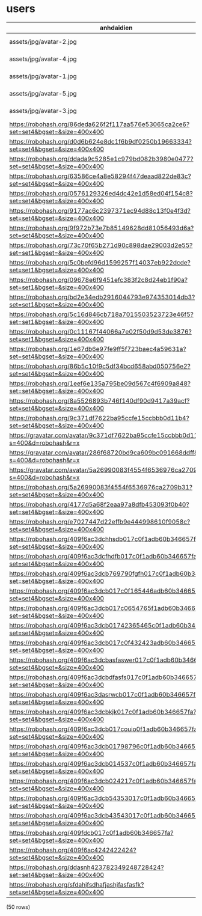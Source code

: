 users
=====

|                                          anhdaidien                                          |     name     |                           password                           | role_id |   trangthai    |   |
|----------------------------------------------------------------------------------------------|--------------|--------------------------------------------------------------|---------|----------------|---|
| assets/jpg/avatar-2.jpg                                                                      | cuong1998pro | $2y$10$l4cAzWxFQei93wJEUm4KMuZGrxwxuPpO285RiLdf6Gm8Aaf7cwj5W | 1       | Hoạt động |   |
| assets/jpg/avatar-4.jpg                                                                      | linhnv       | $2y$10$cMX0hcjDo8g3R0F.shZd3.5F9Y3F4e2n4feD2eMuth3NG7FhyWDrW | 4       | Hoạt động |   |
| assets/jpg/avatar-1.jpg                                                                      | hoannv       | $2y$10$LkmpS6uCMm6Lg3V2q/6oRu4S1oXofMotTFLENgDg6qzYSd/cY9slq | 3       | Hoạt động |   |
| assets/jpg/avatar-5.jpg                                                                      | admin        | $2y$10$KMjVDbnMwv28Rf6fFnfDluM7z01hX0tRxVgUMGh5fT6fVAzPqpram | 1       | Hoạt động |   |
| assets/jpg/avatar-3.jpg                                                                      | phuhuynh01   | $2y$10$wKRif0mHhnAOGZt4Ux1Iq.yyfVFJla5CvmqEXl02XM4FMYj9CYPy6 | 2       | Hoạt động |   |
| https://robohash.org/86deda626f2f117aa576e53065ca2ce6?set=set4&bgset=&size=400x400           | hocsinh01    | $2y$10$wKRif0mHhnAOGZt4Ux1Iq.yyfVFJla5CvmqEXl02XM4FMYj9CYPy6 | 2       | Hoạt động |   |
| https://robohash.org/d0d6b624e8dc1f6b9df0250b19663334?set=set4&bgset=&size=400x400           | hocsinh02    | $2y$10$wKRif0mHhnAOGZt4Ux1Iq.yyfVFJla5CvmqEXl02XM4FMYj9CYPy6 | 2       | Hoạt động |   |
| https://robohash.org/ddada9c5285e1c979bd082b3980e0477?set=set4&bgset=&size=400x400           | giaovien01   | $2y$10$wKRif0mHhnAOGZt4Ux1Iq.yyfVFJla5CvmqEXl02XM4FMYj9CYPy6 | 3       | Hoạt động |   |
| https://robohash.org/63586ce4a8e58294f47deaad822de83c?set=set4&bgset=&size=400x400           | hocsinh03    | $2y$10$wKRif0mHhnAOGZt4Ux1Iq.yyfVFJla5CvmqEXl02XM4FMYj9CYPy6 | 2       | Hoạt động |   |
| https://robohash.org/0576129326ed4dc42e1d58ed04f154c8?set=set4&bgset=&size=400x400           | hocsinh04    | $2y$10$wKRif0mHhnAOGZt4Ux1Iq.yyfVFJla5CvmqEXl02XM4FMYj9CYPy6 | 2       | Hoạt động |   |
| https://robohash.org/9177ac6c2397371ec94d88c13f0e4f3d?set=set4&bgset=&size=400x400           | hocsinh05    | $2y$10$wKRif0mHhnAOGZt4Ux1Iq.yyfVFJla5CvmqEXl02XM4FMYj9CYPy6 | 2       | Hoạt động |   |
| https://robohash.org/9f972b73e7b85149628dd81056493d6a?set=set4&bgset=&size=400x400           | hocsinh06    | $2y$10$wKRif0mHhnAOGZt4Ux1Iq.yyfVFJla5CvmqEXl02XM4FMYj9CYPy6 | 2       | Hoạt động |   |
| https://robohash.org/73c70f65b271d90c898dae29003d2e55?set=set1&bgset=&size=400x400           | hocsinh07    | $2y$10$wKRif0mHhnAOGZt4Ux1Iq.yyfVFJla5CvmqEXl02XM4FMYj9CYPy6 | 2       | Hoạt động |   |
| https://robohash.org/5c0befd96d1599257f14037eb922dcde?set=set1&bgset=&size=400x400           | hocsinh08    | $2y$10$wKRif0mHhnAOGZt4Ux1Iq.yyfVFJla5CvmqEXl02XM4FMYj9CYPy6 | 2       | Hoạt động |   |
| https://robohash.org/09678e6f9451efc383f2c8d24eb1f90a?set=set1&bgset=&size=400x400           | hocsinh09    | $2y$10$wKRif0mHhnAOGZt4Ux1Iq.yyfVFJla5CvmqEXl02XM4FMYj9CYPy6 | 2       | Hoạt động |   |
| https://robohash.org/bd2e34edb2916044793e974353014db3?set=set1&bgset=&size=400x400           | hocsinh10    | $2y$10$wKRif0mHhnAOGZt4Ux1Iq.yyfVFJla5CvmqEXl02XM4FMYj9CYPy6 | 2       | Hoạt động |   |
| https://robohash.org/5c16d846cb718a7015503523723e46f5?set=set1&bgset=&size=400x400           | hocsinh11    | $2y$10$wKRif0mHhnAOGZt4Ux1Iq.yyfVFJla5CvmqEXl02XM4FMYj9CYPy6 | 2       | Hoạt động |   |
| https://robohash.org/0c11167f44066a7e02f50d9d53de3876?set=set1&bgset=&size=400x400           | hocsinh12    | $2y$10$wKRif0mHhnAOGZt4Ux1Iq.yyfVFJla5CvmqEXl02XM4FMYj9CYPy6 | 2       | Hoạt động |   |
| https://robohash.org/1e67db6e97fe9ff5f723baec4a59631a?set=set4&bgset=&size=400x400           | hocsinh13    | $2y$10$wKRif0mHhnAOGZt4Ux1Iq.yyfVFJla5CvmqEXl02XM4FMYj9CYPy6 | 2       | Hoạt động |   |
| https://robohash.org/86b5c10f9c5df34bcd658abd050756e2?set=set4&bgset=&size=400x400           | hocsinh14    | $2y$10$wKRif0mHhnAOGZt4Ux1Iq.yyfVFJla5CvmqEXl02XM4FMYj9CYPy6 | 2       | Hoạt động |   |
| https://robohash.org/1eef6e135a795be09d567c4f6909a848?set=set4&bgset=&size=400x400           | hocsinh15    | $2y$10$wKRif0mHhnAOGZt4Ux1Iq.yyfVFJla5CvmqEXl02XM4FMYj9CYPy6 | 2       | Hoạt động |   |
| https://robohash.org/8a5526893b746f140df90d9417a39acf?set=set4&bgset=&size=400x400           | hocsinh16    | $2y$10$wKRif0mHhnAOGZt4Ux1Iq.yyfVFJla5CvmqEXl02XM4FMYj9CYPy6 | 2       | Hoạt động |   |
| https://robohash.org/9c371df7622ba95ccfe15ccbbb0d11b4?set=set4&bgset=&size=400x400           | hocsinh17    | $2y$10$wKRif0mHhnAOGZt4Ux1Iq.yyfVFJla5CvmqEXl02XM4FMYj9CYPy6 | 2       | Hoạt động |   |
| https://gravatar.com/avatar/9c371df7622ba95ccfe15ccbbb0d11b4?s=400&d=robohash&r=x            | hocsinh18    | $2y$10$wKRif0mHhnAOGZt4Ux1Iq.yyfVFJla5CvmqEXl02XM4FMYj9CYPy6 | 2       | Hoạt động |   |
| https://gravatar.com/avatar/286f68720bd9ca609bc091668ddff81d?s=400&d=robohash&r=x            | hocsinh19    | $2y$10$wKRif0mHhnAOGZt4Ux1Iq.yyfVFJla5CvmqEXl02XM4FMYj9CYPy6 | 2       | Hoạt động |   |
| https://gravatar.com/avatar/5a26990083f4554f6536976ca2709b31?s=400&d=robohash&r=x            | hocsinh20    | $2y$10$wKRif0mHhnAOGZt4Ux1Iq.yyfVFJla5CvmqEXl02XM4FMYj9CYPy6 | 2       | Hoạt động |   |
| https://robohash.org/5a26990083f4554f6536976ca2709b31?set=set4&bgset=&size=400x400           | hocsinh21    | $2y$10$wKRif0mHhnAOGZt4Ux1Iq.yyfVFJla5CvmqEXl02XM4FMYj9CYPy6 | 2       | Hoạt động |   |
| https://robohash.org/4177d5a68f2eaa97a8dfb453093f0b40?set=set4&bgset=&size=400x400           | hocsinh22    | $2y$10$wKRif0mHhnAOGZt4Ux1Iq.yyfVFJla5CvmqEXl02XM4FMYj9CYPy6 | 2       | Hoạt động |   |
| https://robohash.org/e7027447d22effb9e444998610f9058c?set=set4&bgset=&size=400x400           | hocsinh23    | $2y$10$wKRif0mHhnAOGZt4Ux1Iq.yyfVFJla5CvmqEXl02XM4FMYj9CYPy6 | 2       | Hoạt động |   |
| https://robohash.org/409f6ac3dchhsdb017c0f1adb60b346657fa?set=set4&bgset=&size=400x400       | hocsinh24    | $2y$10$wKRif0mHhnAOGZt4Ux1Iq.yyfVFJla5CvmqEXl02XM4FMYj9CYPy6 | 2       | Hoạt động |   |
| https://robohash.org/409f6ac3dcfhdfb017c0f1adb60b346657fa?set=set4&bgset=&size=400x400       | hocsinh25    | $2y$10$wKRif0mHhnAOGZt4Ux1Iq.yyfVFJla5CvmqEXl02XM4FMYj9CYPy6 | 2       | Hoạt động |   |
| https://robohash.org/409f6ac3dcb769790fgfh017c0f1adb60b346657fa?set=set4&bgset=&size=400x400 | hocsinh26    | $2y$10$wKRif0mHhnAOGZt4Ux1Iq.yyfVFJla5CvmqEXl02XM4FMYj9CYPy6 | 2       | Hoạt động |   |
| https://robohash.org/409f6ac3dcb017c0f165446adb60b346657fa?set=set4&bgset=&size=400x400      | hocsinh27    | $2y$10$wKRif0mHhnAOGZt4Ux1Iq.yyfVFJla5CvmqEXl02XM4FMYj9CYPy6 | 2       | Hoạt động |   |
| https://robohash.org/409f6ac3dcb017c0654765f1adb60b346657fa?set=set4&bgset=&size=400x400     | hocsinh28    | $2y$10$wKRif0mHhnAOGZt4Ux1Iq.yyfVFJla5CvmqEXl02XM4FMYj9CYPy6 | 2       | Hoạt động |   |
| https://robohash.org/409f6ac3dcb01742365465c0f1adb60b346657fa?set=set4&bgset=&size=400x400   | vanhanh01    | $2y$10$wKRif0mHhnAOGZt4Ux1Iq.yyfVFJla5CvmqEXl02XM4FMYj9CYPy6 | 2       | Hoạt động |   |
| https://robohash.org/409f6ac3dcb017c0f432423adb60b346657fa?set=set4&bgset=&size=400x400      | giaovien36   | $2y$10$wKRif0mHhnAOGZt4Ux1Iq.yyfVFJla5CvmqEXl02XM4FMYj9CYPy6 | 3       | Hoạt động |   |
| https://robohash.org/409f6ac3dcbasfaswer017c0f1adb60b346657fa?set=set4&bgset=&size=400x400   | giaovien37   | $2y$10$wKRif0mHhnAOGZt4Ux1Iq.yyfVFJla5CvmqEXl02XM4FMYj9CYPy6 | 3       | Hoạt động |   |
| https://robohash.org/409f6ac3dcbdfasfs017c0f1adb60b346657fa?set=set4&bgset=&size=400x400     | giaovien38   | $2y$10$wKRif0mHhnAOGZt4Ux1Iq.yyfVFJla5CvmqEXl02XM4FMYj9CYPy6 | 3       | Hoạt động |   |
| https://robohash.org/409f6ac3dasrwcb017c0f1adb60b346657fa?set=set4&bgset=&size=400x400       | giaovien39   | $2y$10$wKRif0mHhnAOGZt4Ux1Iq.yyfVFJla5CvmqEXl02XM4FMYj9CYPy6 | 3       | Hoạt động |   |
| https://robohash.org/409f6ac3dcbkjk017c0f1adb60b346657fa?set=set4&bgset=&size=400x400        | giaovien40   | $2y$10$wKRif0mHhnAOGZt4Ux1Iq.yyfVFJla5CvmqEXl02XM4FMYj9CYPy6 | 3       | Hoạt động |   |
| https://robohash.org/409f6ac3dcb017couio0f1adb60b346657fa?set=set4&bgset=&size=400x400       | giaovien41   | $2y$10$wKRif0mHhnAOGZt4Ux1Iq.yyfVFJla5CvmqEXl02XM4FMYj9CYPy6 | 3       | Hoạt động |   |
| https://robohash.org/409f6ac3dcb01798796c0f1adb60b346657fa?set=set4&bgset=&size=400x400      | giaovien42   | $2y$10$wKRif0mHhnAOGZt4Ux1Iq.yyfVFJla5CvmqEXl02XM4FMYj9CYPy6 | 3       | Hoạt động |   |
| https://robohash.org/409f6ac3dcb014537c0f1adb60b346657fa?set=set4&bgset=&size=400x400        | giaovien43   | $2y$10$wKRif0mHhnAOGZt4Ux1Iq.yyfVFJla5CvmqEXl02XM4FMYj9CYPy6 | 3       | Hoạt động |   |
| https://robohash.org/409f6ac3dcb024217c0f1adb60b346657fa?set=set4&bgset=&size=400x400        | giaovien44   | $2y$10$wKRif0mHhnAOGZt4Ux1Iq.yyfVFJla5CvmqEXl02XM4FMYj9CYPy6 | 3       | Hoạt động |   |
| https://robohash.org/409f6ac3dcb54353017c0f1adb60b346657fa?set=set4&bgset=&size=400x400      | giaovien45   | $2y$10$wKRif0mHhnAOGZt4Ux1Iq.yyfVFJla5CvmqEXl02XM4FMYj9CYPy6 | 3       | Hoạt động |   |
| https://robohash.org/409f6ac3dcb43543017c0f1adb60b346657fa?set=set4&bgset=&size=400x400      | giaovien46   | $2y$10$wKRif0mHhnAOGZt4Ux1Iq.yyfVFJla5CvmqEXl02XM4FMYj9CYPy6 | 3       | Hoạt động |   |
| https://robohash.org/409fdcb017c0f1adb60b346657fa?set=set4&bgset=&size=400x400               | giaovien47   | $2y$10$wKRif0mHhnAOGZt4Ux1Iq.yyfVFJla5CvmqEXl02XM4FMYj9CYPy6 | 3       | Hoạt động |   |
| https://robohash.org/409f6ac4242422424?set=set4&bgset=&size=400x400                          | giaovien48   | $2y$10$wKRif0mHhnAOGZt4Ux1Iq.yyfVFJla5CvmqEXl02XM4FMYj9CYPy6 | 3       | Hoạt động |   |
| https://robohash.org/ddasnh423782349248728424?set=set4&bgset=&size=400x400                   | giaovien49   | $2y$10$wKRif0mHhnAOGZt4Ux1Iq.yyfVFJla5CvmqEXl02XM4FMYj9CYPy6 | 3       | Hoạt động |   |
| https://robohash.org/sfdahjfsdhafjashjfasfasfk?set=set4&bgset=&size=400x400                  | giaovien50   | $2y$10$wKRif0mHhnAOGZt4Ux1Iq.yyfVFJla5CvmqEXl02XM4FMYj9CYPy6 | 3       | Hoạt động |   |
(50 rows)

